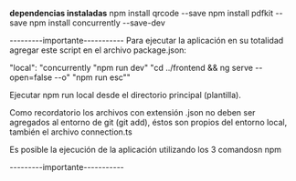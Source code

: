 ****dependencias instaladas****
npm install qrcode --save
npm install pdfkit --save
npm install concurrently --save-dev

---------importante-----------
Para ejecutar la aplicación en su totalidad agregar este script en el archivo package.json:

"local": "concurrently \"npm run dev\" \"cd ../frontend && ng serve --open=false --o\" \"npm run esc\""

Ejecutar npm run local desde el directorio principal (plantilla).

Como recordatorio los archivos con extensión .json no deben ser agregados al entorno de git (git add), éstos son propios del entorno local, también el archivo connection.ts

Es posible la ejecución de la aplicación utilizando los 3 comandosn npm

---------importante-----------

